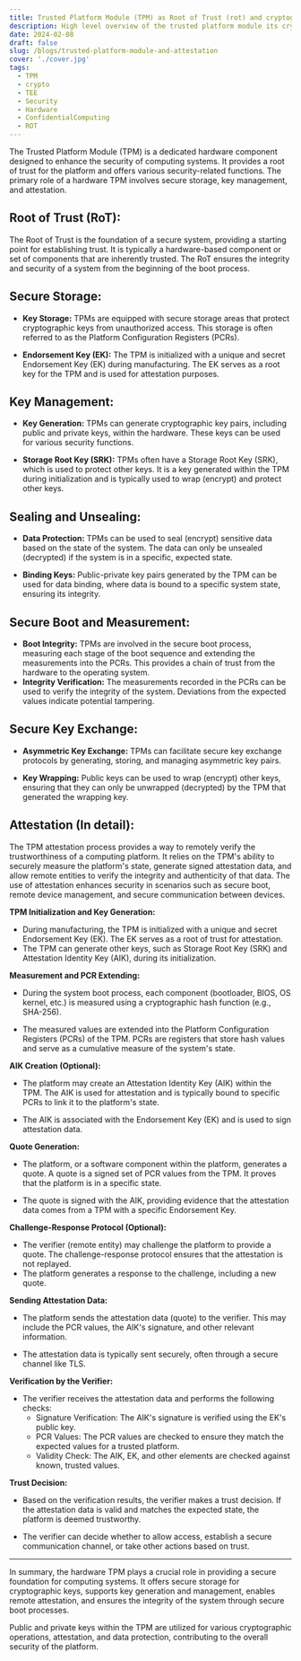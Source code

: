 ```yaml
---
title: Trusted Platform Module (TPM) as Root of Trust (rot) and cryptographic features
description: High level overview of the trusted platform module its cryptographic features that can be used to perform the platform attestation.
date: 2024-02-08
draft: false
slug: /blogs/trusted-platform-module-and-attestation
cover: './cover.jpg'
tags:
  - TPM
  - crypto
  - TEE
  - Security
  - Hardware
  - ConfidentialComputing
  - ROT
---
```


The Trusted Platform Module (TPM) is a dedicated hardware component designed to enhance the security of computing systems. It provides a root of trust for the platform and offers various security-related functions. The primary role of a hardware TPM involves secure storage, key management, and attestation.

## Root of Trust (RoT):

The Root of Trust is the foundation of a secure system, providing a starting point for establishing trust. It is typically a hardware-based component or set of components that are inherently trusted. The RoT ensures the integrity and security of a system from the beginning of the boot process.

## Secure Storage:

- **Key Storage:** TPMs are equipped with secure storage areas that protect cryptographic keys from unauthorized access. This storage is often referred to as the Platform Configuration Registers (PCRs).

- **Endorsement Key (EK):** The TPM is initialized with a unique and secret Endorsement Key (EK) during manufacturing. The EK serves as a root key for the TPM and is used for attestation purposes.

## Key Management:

- **Key Generation:** TPMs can generate cryptographic key pairs, including public and private keys, within the hardware. These keys can be used for various security functions.

- **Storage Root Key (SRK):** TPMs often have a Storage Root Key (SRK), which is used to protect other keys. It is a key generated within the TPM during initialization and is typically used to wrap (encrypt) and protect other keys.

## Sealing and Unsealing:

- **Data Protection:** TPMs can be used to seal (encrypt) sensitive data based on the state of the system. The data can only be unsealed (decrypted) if the system is in a specific, expected state.

- **Binding Keys:** Public-private key pairs generated by the TPM can be used for data binding, where data is bound to a specific system state, ensuring its integrity.

## Secure Boot and Measurement:

- **Boot Integrity:** TPMs are involved in the secure boot process, measuring each stage of the boot sequence and extending the measurements into the PCRs. This provides a chain of trust from the hardware to the operating system.
- **Integrity Verification:** The measurements recorded in the PCRs can be used to verify the integrity of the system. Deviations from the expected values indicate potential tampering.

## Secure Key Exchange:

- **Asymmetric Key Exchange:** TPMs can facilitate secure key exchange protocols by generating, storing, and managing asymmetric key pairs.

- **Key Wrapping:** Public keys can be used to wrap (encrypt) other keys, ensuring that they can only be unwrapped (decrypted) by the TPM that generated the wrapping key.

## Attestation (In detail):

The TPM attestation process provides a way to remotely verify the trustworthiness of a computing platform. It relies on the TPM's ability to securely measure the platform's state, generate signed attestation data, and allow remote entities to verify the integrity and authenticity of that data. The use of attestation enhances security in scenarios such as secure boot, remote device management, and secure communication between devices.

**TPM Initialization and Key Generation:**

- During manufacturing, the TPM is initialized with a unique and secret Endorsement Key (EK). The EK serves as a root of trust for attestation.
- The TPM can generate other keys, such as Storage Root Key (SRK) and Attestation Identity Key (AIK), during its initialization.

**Measurement and PCR Extending:**

- During the system boot process, each component (bootloader, BIOS, OS kernel, etc.) is measured using a cryptographic hash function (e.g., SHA-256).

- The measured values are extended into the Platform Configuration Registers (PCRs) of the TPM. PCRs are registers that store hash values and serve as a cumulative measure of the system's state.

**AIK Creation (Optional):**

- The platform may create an Attestation Identity Key (AIK) within the TPM. The AIK is used for attestation and is typically bound to specific PCRs to link it to the platform's state.

- The AIK is associated with the Endorsement Key (EK) and is used to sign attestation data.

**Quote Generation:**

- The platform, or a software component within the platform, generates a quote. A quote is a signed set of PCR values from the TPM. It proves that the platform is in a specific state.

- The quote is signed with the AIK, providing evidence that the attestation data comes from a TPM with a specific Endorsement Key.

**Challenge-Response Protocol (Optional):**

- The verifier (remote entity) may challenge the platform to provide a quote. The challenge-response protocol ensures that the attestation is not replayed.
- The platform generates a response to the challenge, including a new quote.

**Sending Attestation Data:**

- The platform sends the attestation data (quote) to the verifier. This may include the PCR values, the AIK's signature, and other relevant information.

- The attestation data is typically sent securely, often through a secure channel like TLS.

**Verification by the Verifier:**

- The verifier receives the attestation data and performs the following checks:
  - Signature Verification: The AIK's signature is verified using the EK's public key.
  - PCR Values: The PCR values are checked to ensure they match the expected values for a trusted platform.
  - Validity Check: The AIK, EK, and other elements are checked against known, trusted values.

**Trust Decision:**

- Based on the verification results, the verifier makes a trust decision. If the attestation data is valid and matches the expected state, the platform is deemed trustworthy.

- The verifier can decide whether to allow access, establish a secure communication channel, or take other actions based on trust.

---

In summary, the hardware TPM plays a crucial role in providing a secure foundation for computing systems. It offers secure storage for cryptographic keys, supports key generation and management, enables remote attestation, and ensures the integrity of the system through secure boot processes.

Public and private keys within the TPM are utilized for various cryptographic operations, attestation, and data protection, contributing to the overall security of the platform.
